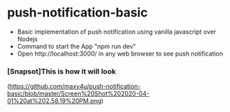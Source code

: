 # push-notification-basic
* Basic implementation of push notification using vanilla javascript over Nodejs
* Command to start the App "npm run dev"
* Open http://localhost:3000/ in any web browser to see push notification
### [Snapsot]This is how it will look 
(https://github.com/maxy4u/push-notification-basic/blob/master/Screen%20Shot%202020-04-01%20at%202.58.19%20PM.png)
